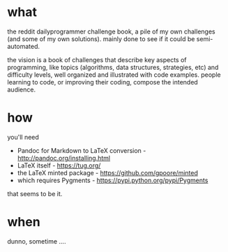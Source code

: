 # what

the reddit dailyprogrammer challenge book, a pile of my own challenges (and some of my own solutions). mainly done to see if it could be semi-automated.

the vision is a book of challenges that describe key aspects of programming, like topics (algorithms, data structures, strategies, etc) and difficulty levels, well organized and illustrated with code examples. people learning to code, or improving their coding, compose the intended audience.

# how

you'll need

* Pandoc for Markdown to LaTeX conversion - http://pandoc.org/installing.html
* LaTeX itself - https://tug.org/
* the LaTeX minted package - https://github.com/gpoore/minted
* which requires Pygments - https://pypi.python.org/pypi/Pygments

that seems to be it. 

# when

dunno, sometime .... 